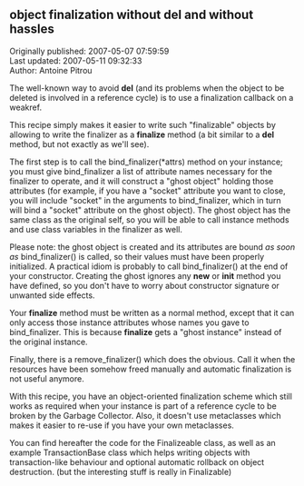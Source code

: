 ## object finalization without __del__ and without hassles  
Originally published: 2007-05-07 07:59:59  
Last updated: 2007-05-11 09:32:33  
Author: Antoine Pitrou  
  
The well-known way to avoid __del__ (and its problems when the object to be deleted is involved in a reference cycle) is to use a finalization callback on a weakref.

This recipe simply makes it easier to write such "finalizable" objects by allowing to write the finalizer as a __finalize__ method (a bit similar to a __del__ method, but not exactly as we'll see).

The first step is to call the bind_finalizer(*attrs) method on your instance; you must give bind_finalizer a list of attribute names necessary for the finalizer to operate, and it will construct a "ghost object" holding those attributes (for example, if you have a "socket" attribute you want to close, you will include "socket" in the arguments to bind_finalizer, which in turn will bind a "socket" attribute on the ghost object). The ghost object has the same class as the original self, so you will be able to call instance methods and use class variables in the finalizer as well.

Please note: the ghost object is created and its attributes are bound *as soon as* bind_finalizer() is called, so their values must have been properly initialized. A practical idiom is probably to call bind_finalizer() at the end of your constructor. Creating the ghost ignores any __new__ or __init__ method you have defined, so you don't have to worry about constructor signature or unwanted side effects.

Your __finalize__ method must be written as a normal method, except that it can only access those instance attributes whose names you gave to bind_finalizer. This is because __finalize__ gets a "ghost instance" instead of the original instance.

Finally, there is a remove_finalizer() which does the obvious. Call it when the resources have been somehow freed manually and automatic finalization is not useful anymore.

With this recipe, you have an object-oriented finalization scheme which still works as required when your instance is part of a reference cycle to be broken by the Garbage Collector. Also, it doesn't use metaclasses which makes it easier to re-use if you have your own metaclasses.

You can find hereafter the code for the Finalizeable class, as well as an example TransactionBase class which helps writing objects with transaction-like behaviour and optional automatic rollback on object destruction.
(but the interesting stuff is really in Finalizable)
